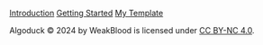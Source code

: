 <!DOCTYPE html>
<html lang = "en">
<head>
<meta charset="UTF-8">
<title>
Math-AlgoDuck
</title>
<META NAME="Description" CONTENT="Wanna see some algorithms ? You came to the right place. 
AlgoDuck is a project about competitive programming algorithms i'm doing on my own, why ? because i was bored, in fact 
this site does not contain any AD or Payment Program. Maybe once it becomes a quack level site then i will 
add donations, until then, enjoy this personal little mess <3 ">
<link rel="canonical" href="https://algoduck.it/">
<link rel="icon" href="/favicon.ico">
<link rel="icon" type="image/png" href="/favicon-96x96.png" sizes="96x96">
<link rel="icon" type="image/svg+xml" href="/favicon.svg">
<link rel="shortcut icon" href="/favicon.ico">
<link rel="apple-touch-icon" sizes="180x180" href="/apple-touch-icon.png">
<link rel="manifest" href="/site.webmanifest">
<link rel="stylesheet" href="/stylesheet/style.css">
<script src="/js/highlight.min.js"></script>
<script src="/js/highlightRightNav.js"></script>
</head>

<body>
<div id= "navbar">
</div>
<div class ="non-essential">
<div id="right-navbar">
<div id="space">
</div>

[Introduction](#warning-the-site-is-under-construction)
[Getting Started](#getting-started)
[My Template](#a-simple-template)

</div>
</div>
<div class="content">

</div>

</body>
<footer>

Algoduck © 2024 by WeakBlood is licensed under <a href="https://creativecommons.org/licenses/by-nc/4.0/" target="_blank">CC BY-NC 4.0</a>.

</footer>
<script>hljs.initHighlightingOnLoad();</script>
</html>